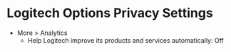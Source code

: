 # Logitech Options Privacy Settings

- More > Analytics
    - Help Logitech improve its products and services automatically: Off